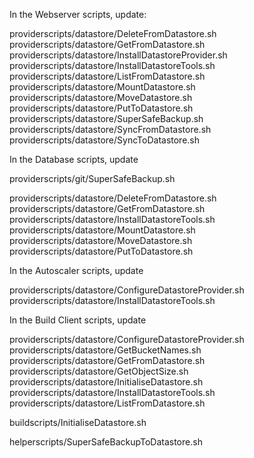 In the Webserver scripts, update:

providerscripts/datastore/DeleteFromDatastore.sh
providerscripts/datastore/GetFromDatastore.sh	
providerscripts/datastore/InstallDatastoreProvider.sh	
providerscripts/datastore/InstallDatastoreTools.sh	
providerscripts/datastore/ListFromDatastore.sh	
providerscripts/datastore/MountDatastore.sh	
providerscripts/datastore/MoveDatastore.sh	
providerscripts/datastore/PutToDatastore.sh	
providerscripts/datastore/SuperSafeBackup.sh	
providerscripts/datastore/SyncFromDatastore.sh	
providerscripts/datastore/SyncToDatastore.sh

In the Database scripts, update

providerscripts/git/SuperSafeBackup.sh

providerscripts/datastore/DeleteFromDatastore.sh	
providerscripts/datastore/GetFromDatastore.sh	
providerscripts/datastore/InstallDatastoreTools.sh	
providerscripts/datastore/MountDatastore.sh	
providerscripts/datastore/MoveDatastore.sh	
providerscripts/datastore/PutToDatastore.sh


In the Autoscaler scripts, update

providerscripts/datastore/ConfigureDatastoreProvider.sh	
providerscripts/datastore/InstallDatastoreTools.sh

In the Build Client scripts, update

providerscripts/datastore/ConfigureDatastoreProvider.sh	
providerscripts/datastore/GetBucketNames.sh	
providerscripts/datastore/GetFromDatastore.sh	
providerscripts/datastore/GetObjectSize.sh	
providerscripts/datastore/InitialiseDatastore.sh	
providerscripts/datastore/InstallDatastoreTools.sh	
providerscripts/datastore/ListFromDatastore.sh	

buildscripts/InitialiseDatastore.sh

helperscripts/SuperSafeBackupToDatastore.sh


